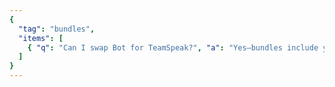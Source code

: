 ```yaml
---
{
  "tag": "bundles",
  "items": [
    { "q": "Can I swap Bot for TeamSpeak?", "a": "Yes—bundles include your choice of Discord Bot **or** TeamSpeak." }
  ]
}
---
```

